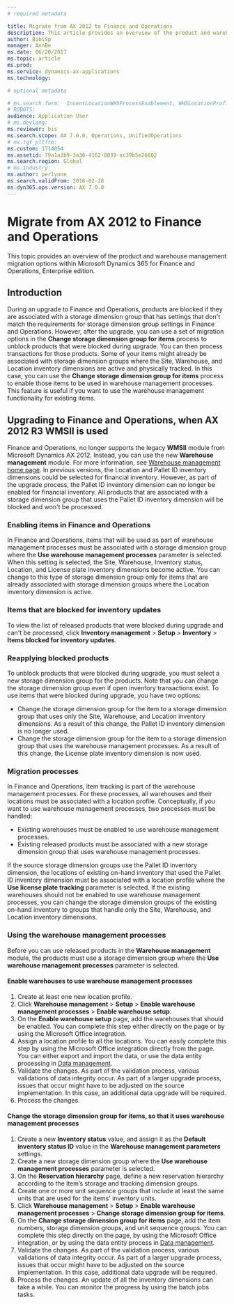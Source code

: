 ```yaml
---
# required metadata

title: Migrate from AX 2012 to Finance and Operations 
description: This article provides an overview of the product and warehouse management migration options within Dynamics 365 for Finance and Operations.
author: BibiSp
manager: AnnBe
ms.date: 06/20/2017
ms.topic: article
ms.prod: 
ms.service: dynamics-ax-applications
ms.technology: 

# optional metadata

# ms.search.form:  InventLocationWHSProcessEnablement, WHSLocationProfile, InventTableStorageDimensionGroupChange, InventUpdateBlockedItem, WHSParameters, WHSReservationHierarchy, WHSUOMSeqGroupTable
# ROBOTS: 
audience: Application User
# ms.devlang: 
ms.reviewer: bis
ms.search.scope: AX 7.0.0, Operations, UnifiedOperations
# ms.tgt_pltfrm: 
ms.custom: 1714054
ms.assetid: 79a1a3b9-3a36-4162-8839-ec39b5e26602
ms.search.region: Global
# ms.industry: 
ms.author: perlynne
ms.search.validFrom: 2016-02-28
ms.dyn365.ops.version: AX 7.0.0
---
```


# Migrate from AX 2012 to Finance and Operations

This topic provides an overview of the product and warehouse management migration options within Microsoft Dynamics 365 for Finance and Operations, Enterprise edition.

Introduction
------------

During an upgrade to Finance and Operations, products are blocked if they are associated with a storage dimension group that has settings that don't match the requirements for storage dimension group settings in Finance and Operations. However, after the upgrade, you can use a set of migration options in the **Change storage dimension group for items** process to unblock products that were blocked during upgrade. You can then process transactions for those products. Some of your items might already be associated with storage dimension groups where the Site, Warehouse, and Location inventory dimensions are active and physically tracked. In this case, you can use the **Change storage dimension group for items** process to enable those items to be used in warehouse management processes. This feature is useful if you want to use the warehouse management functionality for existing items.

## Upgrading to Finance and Operations, when AX 2012 R3 WMSII is used
Finance and Operations, no longer supports the legacy **WMSII** module from Microsoft Dynamics AX 2012. Instead, you can use the new **Warehouse management** module. For more information, see [Warehouse management home page](https://ax.help.dynamics.com/en/wiki/warehouse-management/). In previous versions, the Location and Pallet ID inventory dimensions could be selected for financial inventory. However, as part of the upgrade process, the Pallet ID inventory dimension can no longer be enabled for financial inventory. All products that are associated with a storage dimension group that uses the Pallet ID inventory dimension will be blocked and won't be processed.

### Enabling items in Finance and Operations

In Finance and Operations, items that will be used as part of warehouse management processes must be associated with a storage dimension group where the **Use warehouse management processes** parameter is selected. When this setting is selected, the Site, Warehouse, Inventory status, Location, and License plate inventory dimensions become active. You can change to this type of storage dimension group only for items that are already associated with storage dimension groups where the Location inventory dimension is active.

### Items that are blocked for inventory updates

To view the list of released products that were blocked during upgrade and can't be processed, click **Inventory management** &gt; **Setup** &gt; **Inventory** &gt; **Items blocked for inventory updates**.

### Reapplying blocked products

To unblock products that were blocked during upgrade, you must select a new storage dimension group for the products. Note that you can change the storage dimension group even if open inventory transactions exist. To use items that were blocked during upgrade, you have two options:

-   Change the storage dimension group for the item to a storage dimension group that uses only the Site, Warehouse, and Location inventory dimensions. As a result of this change, the Pallet ID inventory dimension is no longer used.
-   Change the storage dimension group for the item to a storage dimension group that uses the warehouse management processes. As a result of this change, the License plate inventory dimension is now used.

### Migration processes

In Finance and Operations, item tracking is part of the warehouse management processes. For these processes, all warehouses and their locations must be associated with a location profile. Conceptually, if you want to use warehouse management processes, two processes must be handled:

-   Existing warehouses must be enabled to use warehouse management processes.
-   Existing released products must be associated with a new storage dimension group that uses warehouse management processes.

If the source storage dimension groups use the Pallet ID inventory dimension, the locations of existing on-hand inventory that used the Pallet ID inventory dimension must be associated with a location profile where the **Use license plate tracking** parameter is selected. If the existing warehouses should not be enabled to use warehouse management processes, you can change the storage dimension groups of the existing on-hand inventory to groups that handle only the Site, Warehouse, and Location inventory dimensions.

### Using the warehouse management processes

Before you can use released products in the **Warehouse management** module, the products must use a storage dimension group where the **Use warehouse management processes** parameter is selected.

#### Enable warehouses to use warehouse management processes

1.  Create at least one new location profile.
2.  Click **Warehouse management** &gt; **Setup** &gt; **Enable warehouse management processes** &gt; **Enable warehouse setup**.
3.  On the **Enable warehouse setup** page, add the warehouses that should be enabled. You can complete this step either directly on the page or by using the Microsoft Office integration.
4.  Assign a location profile to all the locations. You can easily complete this step by using the Microsoft Office integration directly from the page. You can either export and import the data, or use the data entity processing in [Data management](https://ax.help.dynamics.com/en/wiki/data-management-and-integration-through-data-entity/).
5.  Validate the changes. As part of the validation process, various validations of data integrity occur. As part of a larger upgrade process, issues that occur might have to be adjusted on the source implementation. In this case, an additional data upgrade will be required.
6.  Process the changes.

#### Change the storage dimension group for items, so that it uses warehouse management processes

1.  Create a new **Inventory status** value, and assign it as the **Default inventory status ID** value in the **Warehouse management parameters** settings.
2.  Create a new storage dimension group where the **Use warehouse management processes** parameter is selected.
3.  On the **Reservation hierarchy** page, define a new reservation hierarchy according to the item’s storage and tracking dimension groups.
4.  Create one or more unit sequence groups that include at least the same units that are used for the items' inventory units.
5.  Click **Warehouse management** &gt; **Setup** &gt; **Enable warehouse management processes** &gt; **Change storage dimension group for items**.
6.  On the **Change storage dimension group for items** page, add the item numbers, storage dimension groups, and unit sequence groups. You can complete this step directly on the page, by using the Microsoft Office integration, or by using the data entity process in [Data management](https://ax.help.dynamics.com/en/wiki/data-management-and-integration-through-data-entity/).
7.  Validate the changes. As part of the validation process, various validations of data integrity occur. As part of a larger upgrade process, issues that occur might have to be adjusted on the source implementation. In this case, additional data upgrade will be required.
8.  Process the changes. An update of all the inventory dimensions can take a while. You can monitor the progress by using the batch jobs tasks.


